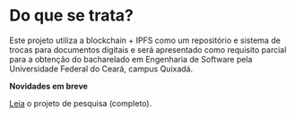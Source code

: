 # Do que se trata?

Este projeto utiliza a blockchain + IPFS como um repositório e sistema de trocas para documentos digitais
e será apresentado como requisito parcial para a obtenção do bacharelado em Engenharia de Software
pela Universidade Federal do Ceará, campus Quixadá.

**Novidades em breve**

[Leia](http://gateway.ipfs.io/ipfs/QmSKDUobCkBJdux3mWz58Sbowm4t1oXx88vWDMCvHCmKDq) o projeto de pesquisa (completo).
